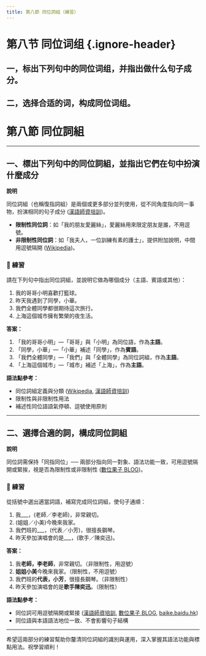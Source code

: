 ```yaml
---
title: 第八節 同位詞組（練習）
---
```


<Collapse>

# 第八节 同位词组 {.ignore-header}

## 一，标出下列句中的同位词组，并指出做什么句子成分。

## 二，选择合适的词，构成同位词组。

</Collapse>

# 第八節 同位詞組

---

## 一、標出下列句中的同位詞組，並指出它們在句中扮演什麼成分

**說明**

同位詞組（也稱復指詞組）是兩個或更多部分並列使用，從不同角度指向同一事物，扮演相同的句子成分 ([漢語師資培訓][1])。

* **限制性同位詞**：如「我的朋友愛麗絲」，愛麗絲用來限定朋友是誰，不用逗號。
* **非限制性同位詞**：如「我夫人，一位訓練有素的護士」，提供附加說明，中間用逗號隔開 ([Wikipedia][2])。

### 📝 練習

請在下列句中指出同位詞組，並說明它做為哪個成分（主語、賓語或其他）：

1. 我的哥哥小明喜歡打籃球。
2. 昨天我遇到了同學，小華。
3. 我們全體同學都很期待這次旅行。
4. 上海這個城市擁有繁榮的夜生活。

**答案：**

1. 「我的哥哥小明」—「哥哥」與「小明」為同位語，作為**主語**。
2. 「同學，小華」—「小華」補述「同學」，作為**賓語**。
3. 「我們全體同學」—「我們」與「全體同學」為同位詞組，作為**主語**。
4. 「上海這個城市」—「城市」補述「上海」，作為**主語**。

**語法點參考：**

* 同位詞組定義與分類 ([Wikipedia][2], [漢語師資培訓][1])
* 限制性與非限制性用法&#x20;
* 補述性同位語語氣停頓、逗號使用原則&#x20;

---

## 二、選擇合適的詞，構成同位詞組

**說明**

同位詞需保持「同指同位」── 兩部分指向同一對象、語法功能一致，可用逗號隔開或緊挨，視是否為限制性或非限制性 ([數位果子 BLOG][3])。

### 📝 練習

從括號中選出適當詞語，補寫完成同位詞組，使句子通順：

1. 我\_\_\_，(老師／李老師)，非常親切。
2. (姐姐／小美)今晚來我家。
3. 我們班的\_\_\_，(代表／小芳)，很擅長鋼琴。
4. 昨天參加演唱會的是\_\_\_，(歌手／陳奕迅)。

**答案：**

1. 我**老師，李老師**，非常親切。（非限制性，用逗號）
2. **姐姐小美**今晚來我家。（限制性，不用逗號）
3. 我們班的**代表，小芳**，很擅長鋼琴。（非限制性）
4. 昨天參加演唱會的是**歌手陳奕迅**。（限制性）

**語法點參考：**

* 同位詞可用逗號隔開或緊接 ([漢語師資培訓][1], [數位果子 BLOG][3], [baike.baidu.hk][4])
* 同位語與本語語法地位一致、不會影響句子結構&#x20;

---

希望這兩部分的練習幫助你釐清同位詞組的識別與運用，深入掌握其語法功能與標點用法。祝學習順利！

[1]: https://ihichinese.weebly.com/3603928304/6532897?utm_source=chatgpt.com "​同位詞組- 漢語師資培訓"
[2]: https://zh.wikipedia.org/zh-hant/%E5%90%8C%E4%BD%8D%E7%BB%93%E6%9E%84?utm_source=chatgpt.com "同位結構- 維基百科，自由的百科全書"
[3]: https://schoolaa.net/2024/04/24/%E8%8B%B1%E6%96%87%E5%90%8C%E4%BD%8D%E8%AA%9E%E5%A4%A7%E8%A7%A3%E5%AF%86%EF%BC%9A%E9%99%90%E5%AE%9A%E6%80%A7%E8%88%87%E9%9D%9E%E9%99%90%E5%AE%9A%E6%80%A7%E5%90%8C%E4%BD%8D%E8%AA%9E%E7%9A%84%E7%94%A8/?utm_source=chatgpt.com "英文同位語大解密：限定性與非限定性同位語的用法與差異"
[4]: https://baike.baidu.hk/item/%E5%90%8C%E4%BD%8D%E8%AA%9E/7453238?utm_source=chatgpt.com "同位语_百度百科"
